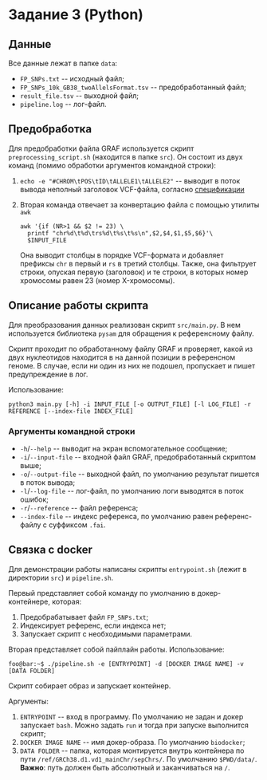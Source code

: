 # Задание 3 (Python)

## Данные

Все данные лежат в папке `data`:

- `FP_SNPs.txt` -- исходный файл;
- `FP_SNPs_10k_GB38_twoAllelsFormat.tsv` -- предобработанный файл;
- `result_file.tsv` -- выходной файл;
- `pipeline.log` -- лог-файл.

## Предобработка

Для предобработки файла GRAF используется скрипт
`preprocessing_script.sh` (находится в папке `src`). Он состоит из
двух команд (помимо обработки аргументов командной строки):
1. `echo -e "#CHROM\tPOS\tID\tALLELE1\tALLELE2"` -- выводит в поток
   вывода неполный заголовок VCF-файла, согласно
   [спецификации](https://samtools.github.io/hts-specs/VCFv4.2.pdf)
2. Вторая команда отвечает за конвертацию файла с помощью утилиты
   `awk`

   ```
   awk '{if (NR>1 && $2 != 23) \
     printf "chr%d\t%d\trs%d\t%s\t%s\n",$2,$4,$1,$5,$6}'\
     $INPUT_FILE
   ```
   
   Она выводит столбцы в порядке VCF-формата и добавляет префиксы
   `chr` в первый и `rs` в третий столбцы. Также, она фильтрует
   строки, опуская первую (заголовок) и те строки, в которых номер
   хромосомы равен 23 (номер X-хромосомы).

##  Описание работы скрипта

Для преобразования данных реализован скрипт `src/main.py`. 
В нем используется библиотека `pysam` для обращения к референсному 
файлу. 

Скрипт проходит по обработанному файлу GRAF и проверяет, какой из двух
нуклеотидов находится в на данной позиции в референсном геноме.  В
случае, если ни один из них не подошел, пропускает и пишет
предупреждение в лог.

Использование:
```
python3 main.py [-h] -i INPUT_FILE [-o OUTPUT_FILE] [-l LOG_FILE] -r REFERENCE [--index-file INDEX_FILE]
```

### Аргументы командной строки

- `-h`/`--help` -- выводит на экран вспомогательное сообщение;
- `-i`/`--input-file` -- входной файл GRAF, предобработанный скриптом
  выше;
- `-o`/`--output-file` -- выходной файл, по умолчанию результат пишется 
  в поток вывода;
- `-l`/`--log-file` -- лог-файл, по умолчанию логи выводятся в поток 
  ошибок;
- `-r`/`--reference` -- файл референса;
- `--index-file` -- индекс референса, по умолчанию равен референс-файлу
  с суффиксом `.fai`.

## Связка с docker

Для демонстрации работы написаны скрипты `entrypoint.sh` (лежит в
директории `src`) и `pipeline.sh`.

Первый представляет собой команду по умолчанию в докер-контейнере, 
которая:

1. Предобрабатывает файл `FP_SNPs.txt`;
2. Индексирует референс, если индекса нет;
3. Запускает скрипт с необходимыми параметрами.

Вторая представляет собой пайплайн работы. Использование:
```console
foo@bar:~$ ./pipeline.sh -e [ENTRYPOINT] -d [DOCKER IMAGE NAME] -v [DATA FOLDER]
```

Скрипт собирает образ и запускает контейнер.

Аргументы:
1.  `ENTRYPOINT` -- вход в программу. По умолчанию не задан и докер
    запускает `bash`. Можно задать `run` и тогда при запуске
    выполнится скрипт;
2.  `DOCKER IMAGE NAME` -- имя докер-образа. По умолчанию `biodocker`;
3. `DATA FOLDER` -- папка, которая монтируется внутрь контейнера по
   пути `/ref/GRCh38.d1.vd1_mainChr/sepChrs/`.  По умолчанию
   `$PWD/data/`. **Важно**: путь должен быть абсолютный и
   заканчиваться на `/`.
